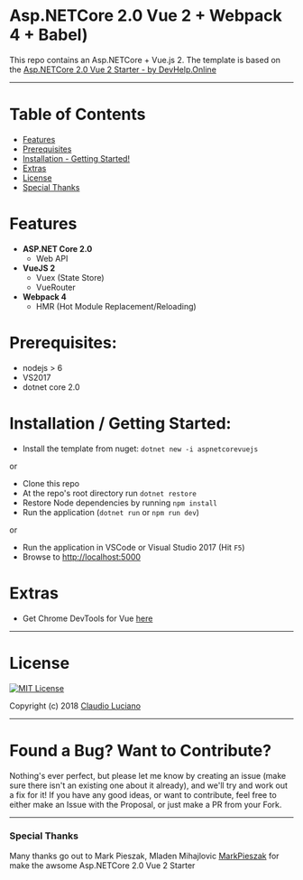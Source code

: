 # Asp.NETCore 2.0 Vue 2 + Webpack 4 + Babel)

This repo contains an Asp.NETCore + Vue.js 2. The template is based
on the [Asp.NETCore 2.0 Vue 2 Starter - by DevHelp.Online](https://github.com/MarkPieszak/aspnetcore-Vue-starter)

---

# Table of Contents

*   [Features](#features)
*   [Prerequisites](#prerequisites)
*   [Installation - Getting Started!](#installation)
*   [Extras](#extras)
*   [License](#license)
*   [Special Thanks](#special-thanks)

# Features

*   **ASP.NET Core 2.0**
    *   Web API
*   **VueJS 2**
    *   Vuex (State Store)
    *   VueRouter
*   **Webpack 4**
    *   HMR (Hot Module Replacement/Reloading)

# Prerequisites:

*   nodejs > 6
*   VS2017
*   dotnet core 2.0

# Installation / Getting Started:

*   Install the template from nuget: `dotnet new -i aspnetcorevuejs`

or

*   Clone this repo
*   At the repo's root directory run `dotnet restore`
*   Restore Node dependencies by running `npm install`
*   Run the application (`dotnet run` or `npm run dev`)

or

*   Run the application in VSCode or Visual Studio 2017 (Hit `F5`)
*   Browse to [http://localhost:5000](http://localhost:5000)

# Extras

*   Get Chrome DevTools for Vue [here](https://chrome.google.com/webstore/detail/vuejs-devtools/nhdogjmejiglipccpnnnanhbledajbpd)

---

# License

[![MIT License](https://img.shields.io/badge/license-MIT-blue.svg?style=flat)](/LICENSE)

Copyright (c) 2018 [Claudio Luciano](https://github.com/claudioluciano)

---

# Found a Bug? Want to Contribute?

Nothing's ever perfect, but please let me know by creating an issue (make sure there isn't an existing one about it already), and we'll try and work out a fix for it! If you have any good ideas, or want to contribute, feel free to either make an Issue with the Proposal, or just make a PR from your Fork.

---

### Special Thanks

Many thanks go out to Mark Pieszak, Mladen Mihajlovic [MarkPieszak](https://github.com/MarkPieszak) for make the awsome Asp.NETCore 2.0 Vue 2 Starter
